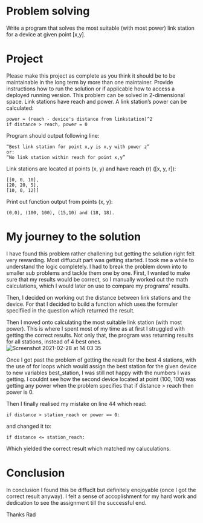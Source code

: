 # Problem solving
Write a program that solves the most suitable (with most power) link station for a device at given
point [x,y].
# Project
Please make this project as complete as you think it should be to be maintainable in the long
term by more than one maintainer. Provide instructions how to run the solution or if applicable
how to access a deployed running version.
This problem can be solved in 2-dimensional space. Link stations have reach and power.
A link station’s power can be calculated:
```
power = (reach - device's distance from linkstation)^2
if distance > reach, power = 0
```
Program should output following line:
```
“Best link station for point x,y is x,y with power z”
or:
“No link station within reach for point x,y”
```
Link stations​ are located at points (x, y) and have reach (r) ([x, y, r]):
```
[[0, 0, 10],
[20, 20, 5],
[10, 0, 12]]
```
Print out function output from points​ (x, y):
```
(0,0), (100, 100), (15,10) and (18, 18).

```


# My journey to the solution

I have found this problem rather challening but getting the solution right felt very rewarding. 
Most diffucult part was getting started. I took me a while to understand the logic completely. I had to break the problem down into to smaller sub problems and tackle them one by one.
First, I wanted to make sure that my results would be correct, so I manually worked out the math calculations, which I would later on use to compare my programs' results.  

Then, I decided on working out the distance between link stations and the device. For that I decided to build a function which uses the formuler specifiied in the question which returned the result. 

Then I moved onto calculating the most suitable link station (with most power). This is where I spent most of my time as at first I struggled with getting the correct results. Not only that, the program was returning results for all stations, instead of 4 best ones. 
![Screenshot 2021-02-28 at 14 03 35](https://user-images.githubusercontent.com/79025366/109417851-02ac4400-79ce-11eb-831d-745141c30baa.png)

Once I got past the problem of getting the result for the best 4 stations, with the use of for loops which would assign the best station for the given device to new variables best_station, I was still not happy with the numbers I was getting. 
I couldnt see how the second device located at point (100, 100) was getting any power when the problem specifies that if distance > reach then power is 0. 

Then I finally realised my mistake on line 44 which read: 
```
if distance > station_reach or power == 0:

```
and changed it to:
```
if distance <= station_reach:
````
Which yielded the correct result which matched my caluculations. 

# Conclusion

In conclusion I found this be diffuclt but definitely enojoyable (once I got the correct result anyway). I felt a sense of accoplishment for my hard work and dedication to see the assignment till the successful end. 

Thanks
Rad
